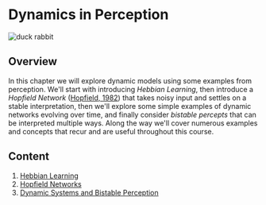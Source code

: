 # Dynamics in Perception

![duck rabbit](https://younesstrittmatter.github.io/502B/assets//images/duckrabbit.jpeg)

## Overview

In this chapter we will explore dynamic models using some examples from perception. We'll start with introducing *Hebbian Learning*, then introduce a *Hopfield Network* ([Hopfield, 1982](https://doi.org/10.1073/pnas.79.8.2554)) that takes noisy input and settles on a stable interpretation, then we'll explore some simple examples of dynamic networks evolving over time, and finally consider *bistable percepts* that can be interpreted multiple ways. Along the way we'll cover numerous examples and concepts that recur and are useful throughout this course.

## Content

1. [Hebbian Learning](notebooks/1%20Hebbian%20Learning.ipynb)
2. [Hopfield Networks](notebooks/2%20Hopfield%20Networks.ipynb)
3. [Dynamic Systems and Bistable Perception](notebooks/3%20Dynamic%20Systems%20and%20Bistable%20Perception.ipynb)